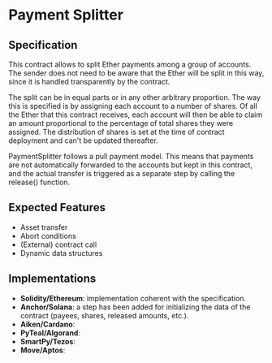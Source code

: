 # Payment Splitter

## Specification

This contract allows to split Ether payments among a group of accounts. The sender does not need to be aware that the Ether will be split in this way, since it is handled transparently by the contract. 

The split can be in equal parts or in any other arbitrary proportion. The way this is specified is by assigning each account to a number of shares. 
Of all the Ether that this contract receives, each account will then be able to claim an amount proportional to the percentage of total shares they were assigned. 
The distribution of shares is set at the time of contract deployment and can't be updated thereafter. 

PaymentSplitter follows a pull payment model. This means that payments are not automatically forwarded to the accounts but kept in this contract, and the actual transfer is triggered as a separate step by calling the release() function.


## Expected Features

- Asset transfer
- Abort conditions
- (External) contract call
- Dynamic data structures

## Implementations

- **Solidity/Ethereum**: implementation coherent with the specification.
- **Anchor/Solana**: a step has been added for initializing the data of the contract (payees, shares, released amounts, etc.). 
- **Aiken/Cardano**:
- **PyTeal/Algorand**:
- **SmartPy/Tezos**:
- **Move/Aptos**:
